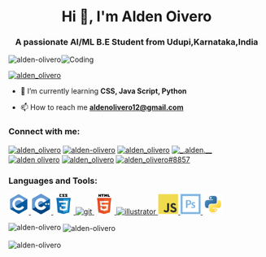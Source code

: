 <h1 align="center">Hi 👋, I'm Alden Oivero</h1>
<h3 align="center">A passionate AI/ML B.E Student from Udupi,Karnataka,India</h3>
<img align="right" alt="Coding" width="400" src="https://cdn.dribbble.com/users/1162077/screenshots/3848914/programmer.gif">
<p align="left"> <img src="https://komarev.com/ghpvc/?username=alden-olivero&label=Profile%20views&color=0e75b6&style=flat" alt="alden-olivero" /> </p>

<p align="left"> <a href="https://twitter.com/alden_olivero" target="blank"><img src="https://img.shields.io/twitter/follow/alden_olivero?logo=twitter&style=for-the-badge" alt="alden_olivero" /></a> </p>


- 🌱 I’m currently learning **CSS, Java Script, Python**

- 📫 How to reach me **aldenolivero12@gmail.com**

<h3 align="left">Connect with me:</h3>
<p align="left">
<a href="https://twitter.com/alden_olivero" target="blank"><img align="center" src="https://raw.githubusercontent.com/rahuldkjain/github-profile-readme-generator/master/src/images/icons/Social/twitter.svg" alt="alden_olivero" height="30" width="40" /></a>
<a href="https://linkedin.com/in/alden-olivero" target="blank"><img align="center" src="https://raw.githubusercontent.com/rahuldkjain/github-profile-readme-generator/master/src/images/icons/Social/linked-in-alt.svg" alt="alden-olivero" height="30" width="40" /></a>
<a href="https://fb.com/aldenolivero" target="blank"><img align="center" src="https://raw.githubusercontent.com/rahuldkjain/github-profile-readme-generator/master/src/images/icons/Social/facebook.svg" alt="alden_olivero" height="30" width="40" /></a>
<a href="https://instagram.com/_.alden.__" target="blank"><img align="center" src="https://raw.githubusercontent.com/rahuldkjain/github-profile-readme-generator/master/src/images/icons/Social/instagram.svg" alt="_.alden.__" height="30" width="40" /></a>
<a href="https://www.youtube.com/channel/UCgJOGK-haX8VVxikx0B3qGA" target="blank"><img align="center" src="https://raw.githubusercontent.com/rahuldkjain/github-profile-readme-generator/master/src/images/icons/Social/youtube.svg" alt="alden olivero" height="30" width="40" /></a>
<a href="https://auth.geeksforgeeks.org/user/alden_olivero" target="blank"><img align="center" src="https://raw.githubusercontent.com/rahuldkjain/github-profile-readme-generator/master/src/images/icons/Social/geeks-for-geeks.svg" alt="alden_olivero" height="30" width="40" /></a>
<a href="https://discord.com/users/717787591776141325" target="blank"><img align="center" src="https://raw.githubusercontent.com/rahuldkjain/github-profile-readme-generator/master/src/images/icons/Social/discord.svg" alt="alden_olivero#8857" height="30" width="40" /></a>
</p>

<h3 align="left">Languages and Tools:</h3>
<p align="left"> <a href="https://www.cprogramming.com/" target="_blank" rel="noreferrer"> <img src="https://raw.githubusercontent.com/devicons/devicon/master/icons/c/c-original.svg" alt="c" width="40" height="40"/> </a> <a href="https://www.w3schools.com/cpp/" target="_blank" rel="noreferrer"> <img src="https://raw.githubusercontent.com/devicons/devicon/master/icons/cplusplus/cplusplus-original.svg" alt="cplusplus" width="40" height="40"/> </a> <a href="https://www.w3schools.com/css/" target="_blank" rel="noreferrer"> <img src="https://raw.githubusercontent.com/devicons/devicon/master/icons/css3/css3-original-wordmark.svg" alt="css3" width="40" height="40"/> </a> <a href="https://git-scm.com/" target="_blank" rel="noreferrer"> <img src="https://www.vectorlogo.zone/logos/git-scm/git-scm-icon.svg" alt="git" width="40" height="40"/> </a> <a href="https://www.w3.org/html/" target="_blank" rel="noreferrer"> <img src="https://raw.githubusercontent.com/devicons/devicon/master/icons/html5/html5-original-wordmark.svg" alt="html5" width="40" height="40"/> </a> <a href="https://www.adobe.com/in/products/illustrator.html" target="_blank" rel="noreferrer"> <img src="https://www.vectorlogo.zone/logos/adobe_illustrator/adobe_illustrator-icon.svg" alt="illustrator" width="40" height="40"/> </a> <a href="https://developer.mozilla.org/en-US/docs/Web/JavaScript" target="_blank" rel="noreferrer"> <img src="https://raw.githubusercontent.com/devicons/devicon/master/icons/javascript/javascript-original.svg" alt="javascript" width="40" height="40"/> </a> <a href="https://www.photoshop.com/en" target="_blank" rel="noreferrer"> <img src="https://raw.githubusercontent.com/devicons/devicon/master/icons/photoshop/photoshop-line.svg" alt="photoshop" width="40" height="40"/> </a> <a href="https://www.python.org" target="_blank" rel="noreferrer"> <img src="https://raw.githubusercontent.com/devicons/devicon/master/icons/python/python-original.svg" alt="python" width="40" height="40"/> </a> </p>

<p><img align="left" src="https://github-readme-stats.vercel.app/api/top-langs?username=alden-olivero&show_icons=true&locale=en&layout=compact" alt="alden-olivero" /></p>

<p>&nbsp;<img align="center" src="https://github-readme-stats.vercel.app/api?username=alden-olivero&show_icons=true&locale=en" alt="alden-olivero" /></p>

<p><img align="center" src="https://github-readme-streak-stats.herokuapp.com/?user=alden-olivero&" alt="alden-olivero" /></p>
